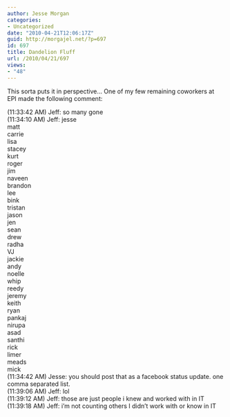 ```yaml
---
author: Jesse Morgan
categories:
- Uncategorized
date: "2010-04-21T12:06:17Z"
guid: http://morgajel.net/?p=697
id: 697
title: Dandelion Fluff
url: /2010/04/21/697
views:
- "48"
---
```


This sorta puts it in perspective… One of my few remaining coworkers at EPI made the following comment:

(11:33:42 AM) Jeff: so many gone  
(11:34:10 AM) Jeff: jesse  
matt  
carrie  
lisa  
stacey  
kurt  
roger  
jim  
naveen  
brandon  
lee  
bink  
tristan  
jason  
jen  
sean  
drew  
radha  
VJ  
jackie  
andy  
noelle  
whip  
reedy  
jeremy  
keith  
ryan  
pankaj  
nirupa  
asad  
santhi  
rick  
limer  
meads  
mick  
(11:34:42 AM) Jesse: you should post that as a facebook status update. one comma separated list.  
(11:39:06 AM) Jeff: lol  
(11:39:12 AM) Jeff: those are just people i knew and worked with in IT  
(11:39:18 AM) Jeff: i’m not counting others I didn’t work with or know in IT